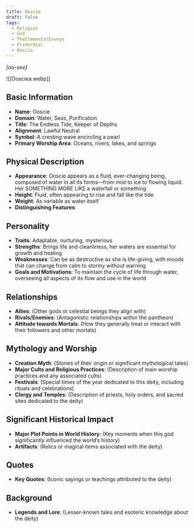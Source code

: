 ```yaml
---
title: Ooscie
draft: false
tags:
  - Religion
  - God
  - TheElementalEnvoys
  - Primordial
  - Ooscie
---
```

*[oo-see]*

![[Oosciea.webp]]
## Basic Information

- **Name**: Ooscie
- **Domain**: Water, Seas, Purification
- **Title**: The Endless Tide, Keeper of Depths
- **Alignment**: Lawful Neutral
- **Symbol**: A cresting wave encircling a pearl
- **Primary Worship Area**: Oceans, rivers, lakes, and springs

## Physical Description

- **Appearance**: Ooscie appears as a fluid, ever-changing being, composed of water in all its forms—from mist to ice to flowing liquid. Her SOMETHING MORE LIKE a waterfall or something
- **Height**: Fluid, often appearing to rise and fall like the tide
- **Weight**: As variable as water itself
- **Distinguishing Features**:

## Personality

- **Traits**: Adaptable, nurturing, mysterious
- **Strengths**: Brings life and cleanliness, her waters are essential for growth and healing
- **Weaknesses**: Can be as destructive as she is life-giving, with moods that can change from calm to stormy without warning
- **Goals and Motivations**: To maintain the cycle of life through water, overseeing all aspects of its flow and use in the world

## Relationships

- **Allies**: (Other gods or celestial beings they align with)
- **Rivals/Enemies**: (Antagonistic relationships within the pantheon)
- **Attitude towards Mortals**: (How they generally treat or interact with their followers and other mortals)

## Mythology and Worship

- **Creation Myth**: (Stories of their origin or significant mythological tales)
- **Major Cults and Religious Practices**: (Description of main worship practices and any associated cults)
- **Festivals**: (Special times of the year dedicated to this deity, including rituals and celebrations)
- **Clergy and Temples**: (Description of priests, holy orders, and sacred sites dedicated to the deity)

## Significant Historical Impact

- **Major Plot Points in World History**: (Key moments when this god significantly influenced the world’s history)
- **Artifacts**: (Relics or magical items associated with the deity)

## Quotes

- **Key Quotes**: (Iconic sayings or teachings attributed to the deity)

## Background

- **Legends and Lore**: (Lesser-known tales and esoteric knowledge about the deity)


